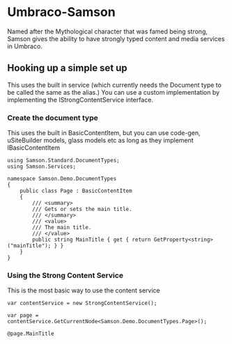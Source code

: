 Umbraco-Samson
==============

Named after the Mythological character that was famed being strong, Samson gives the ability to have strongly typed content and media services in Umbraco.

## Hooking up a simple set up

This uses the built in service (which currently needs the Document type to be called the same as the alias.) You can use a custom implementation by implementing the IStrongContentService interface.

### Create the document type

This uses the built in BasicContentItem, but you can use code-gen, uSiteBuilder models, glass models etc as long as they implement IBasicContentItem

    using Samson.Standard.DocumentTypes;
    using Samson.Services;

    namespace Samson.Demo.DocumentTypes
    {
        public class Page : BasicContentItem
        {
            /// <summary>
            /// Gets or sets the main title.
            /// </summary>
            /// <value>
            /// The main title.
            /// </value>
            public string MainTitle { get { return GetProperty<string>("mainTitle"); } }
        }
    }

### Using the Strong Content Service

This is the most basic way to use the content service

    var contentService = new StrongContentService();

    var page = contentService.GetCurrentNode<Samson.Demo.DocumentTypes.Page>();

    @page.MainTitle